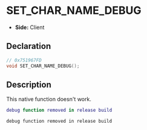 # SET_CHAR_NAME_DEBUG
- **Side:** Client

## Declaration
```cpp
// 0x751967FD
void SET_CHAR_NAME_DEBUG();
```

## Description
This native function doesn't work.

```lua
debug function removed in release build
```

```squirrel
debug function removed in release build
```